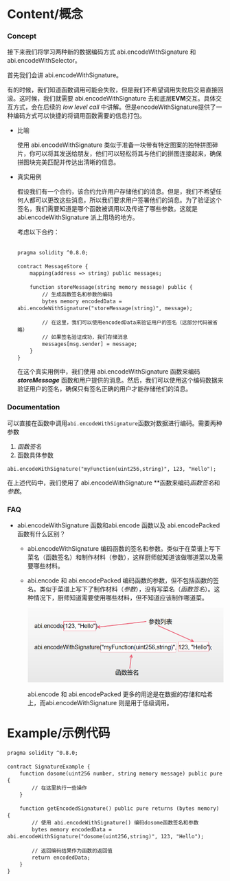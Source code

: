 # Content/概念

### Concept

接下来我们将学习两种新的数据编码方式 abi.encodeWithSignature 和abi.encodeWithSelector。

首先我们会讲 abi.encodeWithSignature。

有的时候，我们知道函数调用可能会失败，但是我们不希望调用失败后交易直接回滚。这时候，我们就需要 abi.encodeWithSignature 去和底层**EVM**交互。具体交互方式，会在后续的 *low level call* 中讲解。但是encodeWithSignature提供了一种编码方式可以快捷的将调用函数需要的信息打包。

- 比喻
    
    使用 abi.encodeWithSignature 类似于准备一块带有特定图案的独特拼图碎片，你可以将其发送给朋友，他们可以轻松将其与他们的拼图连接起来，确保拼图块完美匹配并传达出清晰的信息。
    
- 真实用例
    
    假设我们有一个合约，该合约允许用户存储他们的消息。但是，我们不希望任何人都可以更改这些消息，所以我们要求用户签署他们的消息。为了验证这个签名，我们需要知道是哪个函数被调用以及传递了哪些参数。这就是abi.encodeWithSignature 派上用场的地方。
    
    考虑以下合约：
    
    ```solidity
    
    pragma solidity ^0.8.0;
    
    contract MessageStore {
        mapping(address => string) public messages;
    
        function storeMessage(string memory message) public {
            // 生成函数签名和参数的编码
            bytes memory encodedData = abi.encodeWithSignature("storeMessage(string)", message);
            
            // 在这里，我们可以使用encodedData来验证用户的签名（这部分代码被省略）
            // 如果签名验证成功，我们存储消息
            messages[msg.sender] = message;
        }
    }
    ```
    
    在这个真实用例中，我们使用 abi.encodeWithSignature 函数来编码***storeMessage*** 函数和用户提供的消息。然后，我们可以使用这个编码数据来验证用户的签名，确保只有签名正确的用户才能存储他们的消息。
    

### Documentation

可以直接在函数中调用`abi.encodeWithSignature`函数对数据进行编码。需要两种参数

1. *函数签名*
2. 函数具体参数

```solidity
abi.encodeWithSignature("myFunction(uint256,string)", 123, "Hello");
```

在上述代码中，我们使用了 abi.encodeWithSignature **函数来编码*函数签名*和*参数*。

### FAQ

- abi.encodeWithSignature 函数和abi.encode 函数以及 abi.encodePacked 函数有什么区别？
    - abi.encodeWithSignature 编码函数的签名和参数。类似于在菜谱上写下菜名（函数签名）和制作材料（参数），这样厨师就知道该做哪道菜以及需要哪些材料。
    - abi.encode 和 abi.encodePacked 编码函数的参数，但不包括函数的签名。类似于菜谱上写下了制作材料（*参数*），没有写菜名（*函数签名*）。这种情况下，厨师知道需要使用哪些材料，但不知道应该制作哪道菜。
        
        ![Untitled](./img/3-1.png)
        
        abi.encode 和 abi.encodePacked 更多的用途是在数据的存储和哈希上，而abi.encodeWithSignature 则是用于低级调用。
        

# Example/示例代码

```solidity
pragma solidity ^0.8.0;

contract SignatureExample {
    function dosome(uint256 number, string memory message) public pure {
        // 在这里执行一些操作
    }

    function getEncodedSignature() public pure returns (bytes memory) {
        // 使用 abi.encodeWithSignature() 编码dosome函数签名和参数
        bytes memory encodedData = abi.encodeWithSignature("dosome(uint256,string)", 123, "Hello");

        // 返回编码结果作为函数的返回值
        return encodedData;
    }
}
```